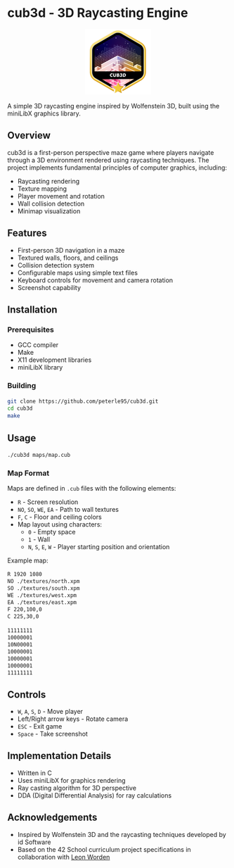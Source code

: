 # cub3d - 3D Raycasting Engine

<p align="center">
  <img src="https://github.com/mcombeau/mcombeau/blob/main/42_badges/cub3dm.png" alt="cub3d 42 project badge"/>
</p>

A simple 3D raycasting engine inspired by Wolfenstein 3D, built using the miniLibX graphics library.

## Overview

cub3d is a first-person perspective maze game where players navigate through a 3D environment rendered using raycasting techniques. The project implements fundamental principles of computer graphics, including:

- Raycasting rendering
- Texture mapping
- Player movement and rotation
- Wall collision detection
- Minimap visualization

## Features

- First-person 3D navigation in a maze
- Textured walls, floors, and ceilings
- Collision detection system
- Configurable maps using simple text files
- Keyboard controls for movement and camera rotation
- Screenshot capability

## Installation

### Prerequisites
- GCC compiler
- Make
- X11 development libraries
- miniLibX library

### Building
```bash
git clone https://github.com/peterle95/cub3d.git
cd cub3d
make
```

## Usage

```bash
./cub3d maps/map.cub
```

### Map Format

Maps are defined in `.cub` files with the following elements:
- `R` - Screen resolution
- `NO`, `SO`, `WE`, `EA` - Path to wall textures
- `F`, `C` - Floor and ceiling colors
- Map layout using characters:
  - `0` - Empty space
  - `1` - Wall
  - `N`, `S`, `E`, `W` - Player starting position and orientation

Example map:
```
R 1920 1080
NO ./textures/north.xpm
SO ./textures/south.xpm
WE ./textures/west.xpm
EA ./textures/east.xpm
F 220,100,0
C 225,30,0

11111111
10000001
10N00001
10000001
10000001
10000001
11111111
```

## Controls

- `W`, `A`, `S`, `D` - Move player
- Left/Right arrow keys - Rotate camera
- `ESC` - Exit game
- `Space` - Take screenshot

## Implementation Details

- Written in C
- Uses miniLibX for graphics rendering
- Ray casting algorithm for 3D perspective
- DDA (Digital Differential Analysis) for ray calculations

## Acknowledgements

- Inspired by Wolfenstein 3D and the raycasting techniques developed by id Software
- Based on the 42 School curriculum project specifications in collaboration with [Leon Worden](https://github.com/crispPacketTriangle)
